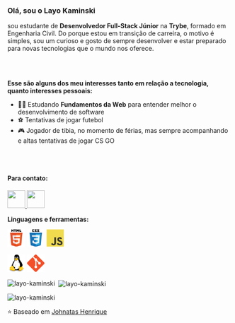 ### Olá, sou o Layo Kaminski ###
sou estudante de **Desenvolvedor Full-Stack Júnior**  na **Trybe**, formado em Engenharia Civil. Do porque estou em transição de carreira, o motivo é simples, sou um curioso e gosto de sempre desenvolver e estar preparado para novas tecnologias que o mundo nos oferece. 

<br>
<br>

**Esse são alguns dos meu interesses tanto em relação a tecnologia, quanto interesses pessoais:**

- :student:  Estudando **Fundamentos da Web** para entender melhor o desenvolvimento de software
- :soccer:  Tentativas de jogar futebol
- :video_game:  Jogador de tibia, no momento de férias, mas sempre acompanhando e altas tentativas de jogar CS GO
<br>
<br>

#### Para contato: ###

  <a href="https://www.instagram.com/layokaminski/" target="blank">
  <img src="https://raw.githubusercontent.com/shgysk8zer0/logos/f54e831e2fb50f76997f6913f3334bbd59c563dc/instagram.svg" width="40px" height="40px">
</a> 
<a href="https://www.linkedin.com/in/layo-kaminski/" target="blank">
  <img src="https://www.vectorlogo.zone/logos/linkedin/linkedin-icon.svg" width="40px" height="40px">
</a>

**Linguagens e ferramentas:**  

<p align="left">
  <img src="https://raw.githubusercontent.com/devicons/devicon/master/icons/html5/html5-original-wordmark.svg" alt="html5" width="40" height="40"/> 
  <img src="https://raw.githubusercontent.com/devicons/devicon/master/icons/css3/css3-original-wordmark.svg" alt="css3" width="40" height="40"/> 
  <img src="https://raw.githubusercontent.com/devicons/devicon/master/icons/javascript/javascript-original.svg" alt="javascript" width="40" height="40"/> 
</p>

<p>
  <img src="https://raw.githubusercontent.com/devicons/devicon/master/icons/linux/linux-original.svg" alt="linux" width="40" height="40" />
  <img src="https://raw.githubusercontent.com/devicons/devicon/master/icons/git/git-original.svg" alt="git" width="40" height="40"/> 
</p>

<p>
    <img align="left" src="https://github-readme-stats.vercel.app/api/top-langs/?username=layokaminski&layout=compact&theme=dark&title_color=268bd2" alt="layo-kaminski" />
</p>
<p>&nbsp;
    <img align="center" src="https://github-readme-stats.vercel.app/api?username=layokaminski&count_private=true&show_icons=true&theme=dark&icon_color=268bd2&title_color=268bd2" alt="layo-kaminski" />
</p>

<p align="left"> <img src="https://komarev.com/ghpvc/?username=layokaminski" alt="layo-kaminski" /> </p>

⭐️ Baseado em [Johnatas Henrique](https://github.com/johnatas-henrique)

